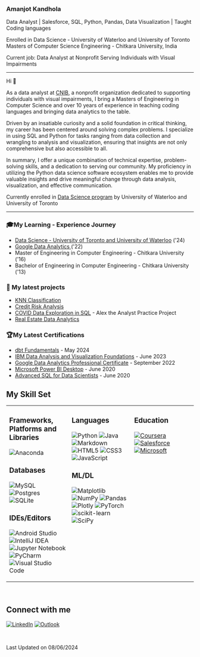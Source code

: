 
### Amanjot Kandhola

Data Analyst | Salesforce, SQL, Python, Pandas, Data Visualization | Taught Coding languages

Enrolled in Data Science - University of Waterloo and University of Toronto
<br>Masters of Computer Science Engineering - Chitkara University, India

Current job: Data Analyst at Nonprofit Serving Individuals with Visual Impairments

----------
Hi 👋 

As a data analyst at [CNIB](https://www.cnib.ca/en?region=on), a nonprofit organization dedicated to supporting individuals with visual impairments, I bring a Masters of Engineering in Computer Science and over 10 years of experience in teaching coding languages and bringing data analytics to the table.

Driven by an insatiable curiosity and a solid foundation in critical thinking, my career has been centered around solving complex problems. I specialize in using SQL and Python for tasks ranging from data collection and wrangling to analysis and visualization, ensuring that insights are not only comprehensive but also accessible to all.

In summary, I offer a unique combination of technical expertise, problem-solving skills, and a dedication to serving our community. My proficiency in utilizing the Python data science software ecosystem enables me to provide valuable insights and drive meaningful change through data analysis, visualization, and effective communication.

Currently enrolled in [Data Science program](https://github.com/amanjot-git/data-science-UofT/tree/main) by University of Waterloo and University of Toronto

------------

### 🎓My Learning - Experience Journey 
- [Data Science - University of Toronto and University of Waterloo](https://learn.utoronto.ca/programs-courses/certificates/data-science) ('24)
- [Google Data Analytics ](https://www.coursera.org/account/accomplishments/specialization/2VM7V2A6ZAS5) ('22)
- Master of Engineering in Computer Engineering - Chitkara University ('16)
- Bachelor of Engineering in Computer Engineering - Chitkara University ('13)



### 🌱 My latest projects 
- [KNN Classification](https://github.com/amanjot-git/data-science-UofT/blob/main/assignment4_Classification.ipynb)
- [Credit Risk Analysis ](https://github.com/amanjot-git/credit-risk-analytics/blob/main/Credit%20Risk%20Analysis.ipynb) 
- [COVID Data Exploration in SQL](https://github.com/amanjot-git/PortfolioProjects/blob/main/Portfolio%20Project%20-%20COVID%20Data%20Exploration%20in%20SQL.sql) - Alex the Analyst Practice Project
- [Real Estate Data Analytics](https://github.com/amanjot-git/real-estate-data-analytics/blob/main/Real%20Estate%20Data%20Analytics.ipynb)
  



### 🏆My Latest Certifications  
- [dbt Fundamentals](https://credentials.getdbt.com/ca66b04f-4329-4b83-996e-aa21abfc25e2) - May 2024
- [IBM Data Analysis and Visualization Foundations](https://www.coursera.org/account/accomplishments/specialization/QFB6FGDZFGRB) - June 2023
- [Google Data Analytics Professional Certificate](https://www.coursera.org/account/accomplishments/specialization/2VM7V2A6ZAS5) - September 2022
- [Microsoft Power BI Desktop](https://www.linkedin.com/learning/certificates/7bca1a17416ff1fec09e02cd90fc7360b55e870f8be0081802d655a996bc15d0?trk=backfilled_certificate) - June 2020
- [Advanced SQL for Data Scientists](https://www.linkedin.com/learning/certificates/20b8b7a430446ae58029425159f5d46c7fa6484890435b5603d75fb2565862da?trk=backfilled_certificate) - June 2020
  



## My Skill Set  
<table><tr><td valign="top" width="33%">



### Frameworks, Platforms and Libraries  
![Anaconda](https://img.shields.io/badge/Anaconda-%2344A833.svg?style=for-the-badge&logo=anaconda&logoColor=white)



### Databases  
![MySQL](https://img.shields.io/badge/mysql-%2300f.svg?style=for-the-badge&logo=mysql&logoColor=white)
![Postgres](https://img.shields.io/badge/postgres-%23316192.svg?style=for-the-badge&logo=postgresql&logoColor=white)
![SQLite](https://img.shields.io/badge/sqlite-%2307405e.svg?style=for-the-badge&logo=sqlite&logoColor=white)  
  



### IDEs/Editors  
![Android Studio](https://img.shields.io/badge/Android%20Studio-3DDC84.svg?style=for-the-badge&logo=android-studio&logoColor=white)
![IntelliJ IDEA](https://img.shields.io/badge/IntelliJIDEA-000000.svg?style=for-the-badge&logo=intellij-idea&logoColor=white)
![Jupyter Notebook](https://img.shields.io/badge/jupyter-%23FA0F00.svg?style=for-the-badge&logo=jupyter&logoColor=white)
![PyCharm](https://img.shields.io/badge/pycharm-143?style=for-the-badge&logo=pycharm&logoColor=black&color=black&labelColor=green)
![Visual Studio Code](https://img.shields.io/badge/Visual%20Studio%20Code-0078d7.svg?style=for-the-badge&logo=visual-studio-code&logoColor=white)  


</td><td valign="top" width="33%">



### Languages  
![Python](https://img.shields.io/badge/python-3670A0?style=for-the-badge&logo=python&logoColor=ffdd54)
![Java](https://img.shields.io/badge/java-%23ED8B00.svg?style=for-the-badge&logo=java&logoColor=white)
![Markdown](https://img.shields.io/badge/markdown-%23000000.svg?style=for-the-badge&logo=markdown&logoColor=white)
![HTML5](https://img.shields.io/badge/html5-%23E34F26.svg?style=for-the-badge&logo=html5&logoColor=white)
![CSS3](https://img.shields.io/badge/css3-%231572B6.svg?style=for-the-badge&logo=css3&logoColor=white)
![JavaScript](https://img.shields.io/badge/javascript-%23323330.svg?style=for-the-badge&logo=javascript&logoColor=%23F7DF1E)  
  



### ML/DL  
![Matplotlib](https://img.shields.io/badge/Matplotlib-%23ffffff.svg?style=for-the-badge&logo=Matplotlib&logoColor=black)
![NumPy](https://img.shields.io/badge/numpy-%23013243.svg?style=for-the-badge&logo=numpy&logoColor=white)
![Pandas](https://img.shields.io/badge/pandas-%23150458.svg?style=for-the-badge&logo=pandas&logoColor=white)
![Plotly](https://img.shields.io/badge/Plotly-%233F4F75.svg?style=for-the-badge&logo=plotly&logoColor=white)
![PyTorch](https://img.shields.io/badge/PyTorch-%23EE4C2C.svg?style=for-the-badge&logo=PyTorch&logoColor=white)
![scikit-learn](https://img.shields.io/badge/scikit--learn-%23F7931E.svg?style=for-the-badge&logo=scikit-learn&logoColor=white)
![SciPy](https://img.shields.io/badge/SciPy-%230C55A5.svg?style=for-the-badge&logo=scipy&logoColor=%white)

</td><td valign="top" width="33%">


### Education  
[![Coursera](https://img.shields.io/badge/Coursera-%230056D2.svg?style=for-the-badge&logo=Coursera&logoColor=white)](https://www.coursera.org/user/fb4413559ca3b9e51de0f898bb6a32e2)
[![Salesforce](https://img.shields.io/badge/Salesforce-%2302262B.svg?style=for-the-badge&logo=Salesforce&logoColor=Blue)](https://www.salesforce.com/trailblazer/akaur38)
[![Microsoft](https://img.shields.io/badge/Microsoft-0078D4?style=for-the-badge&logo=microsoft&logoColor=white)](https://learn.microsoft.com/en-us/users/me/achievements#badges-section)
</td></tr></table>  

<br/>  


## Connect with me  
[![LinkedIn](https://img.shields.io/badge/linkedin-%230077B5.svg?style=for-the-badge&logo=linkedin&logoColor=white)](https://www.linkedin.com/in/amanjot-kandhola-a7831270/)
[![Outlook](https://img.shields.io/badge/Microsoft_Outlook-0078D4?style=for-the-badge&logo=microsoft-outlook&logoColor=white)](mailto:dhillonaman91@outlook.com)
  

<br/> 



 Last Updated on 08/06/2024 
